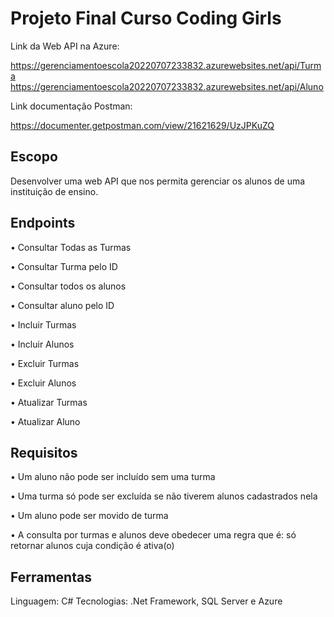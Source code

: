 # Projeto Final Curso Coding Girls

Link da Web API na Azure:

https://gerenciamentoescola20220707233832.azurewebsites.net/api/Turma
https://gerenciamentoescola20220707233832.azurewebsites.net/api/Aluno

Link documentação Postman:

https://documenter.getpostman.com/view/21621629/UzJPKuZQ

## Escopo

Desenvolver uma web API que nos permita gerenciar os alunos de uma instituição de ensino.

## Endpoints

• Consultar Todas as Turmas

• Consultar Turma pelo ID 

• Consultar todos os alunos

• Consultar aluno pelo ID

• Incluir Turmas

• Incluir Alunos

• Excluir Turmas

• Excluir Alunos

• Atualizar Turmas

• Atualizar Aluno

## Requisitos

• Um aluno não pode ser incluído sem uma turma

• Uma turma só pode ser excluída se não tiverem alunos cadastrados nela

• Um aluno pode ser movido de turma

• A consulta por turmas e alunos deve obedecer uma regra que é: só retornar alunos cuja condição é ativa(o)

## Ferramentas

Linguagem: C#
Tecnologias: .Net Framework, SQL Server e Azure

